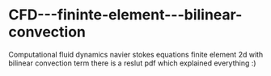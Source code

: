 # CFD---fininte-element---bilinear-convection
Computational fluid dynamics navier stokes equations finite element 2d with bilinear convection term
there is a reslut pdf which explained everything :)
